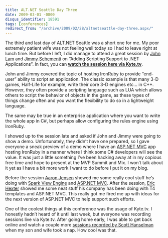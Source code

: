 ```yaml
---
title: ALT.NET Seattle Day Three
date: 2009-03-01 -0800
disqus_identifier: 18591
tags: [conferences]
redirect_from: "/archive/2009/02/28/altnetseattle-day-three.aspx/"
---
```


The third and last day of ALT.NET Seattle was a short one for me. My
poor extremely patient wife was not feeling well today so I had to leave
right at lunch time. But before I left, I did manage to attend a great
session by [John Lam](http://www.iunknown.com/ "John Lam's Blog") and
[Jimmy Schementi](http://blog.jimmy.schementi.com/ "Jimmy Schementi") on
“Adding Scripting Support to .NET Applications”. In fact, you can
[**watch the session here via
Kyte.tv**](http://www.kyte.tv/benscheirman#uri=channels/240265/361716 "Kyte.tv").

John and Jimmy covered the topic of hosting IronRuby to provide
“end-user” ability to script an application. The classic example is that
many 3-D games, Half-Life for example, write their core 3-D engines etc…
in C++. However, they often provide a scripting language such as LUA
which allows others to script the behavior of objects in the game, as
these types of things change often and you want the flexibility to do so
in a lightweight language.

The same may be true in an enterprise application where you want to
write the whole app in C\#, but perhaps allow configuring the rules
engine using IronRuby.

I showed up to the session late and asked if John and Jimmy were going
to show a demo. Unfortunately, they didn’t have one prepared, so I gave
everyone a sneak preview of a demo where I have an [ASP.NET
MVC](http://asp.net/mvc "ASP.NET Website") app hosting IronRuby in a
manner where I think some C\# developers will see the value. It was just
a little something I’ve been hacking away at in my copious free time and
hope to present at the MVP Summit and Mix. I won’t talk about it yet as
I have a bit more work I want to do before I put it on my blog.

Before the session [Aaron
Jensen](http://aaron.codebetter.com/ "Aaron Jensen") showed me some
really cool stuff he’s doing with [Spark View
Engine](http://dev.dejardin.org/ "Spark") and [ASP.NET
MVC](http://asp.net/mvc "ASP.NET Website"). After the session, [Eric
Hexter](http://geekswithblogs.net/hex/Default.aspx "Eric Hexter") showed
me some neat stuff his company has been doing with T4 templates and
ASP.NET MVC. This really got me fired me up with ideas for the next
version of ASP.NET MVC to help support such efforts.

One of the coolest things at this conference was the usage of Kyte.tv. I
honestly hadn’t heard of it until last week, but everyone was recording
sessions live via Kyte.tv. After going home early, I was able to get
back online and watch a couple more [sessions recorded by Scott
Hanselman](http://www.kyte.tv/shanselman "Kyte.tv Hanselman") when my
son and wife took a nap. How cool was that.

